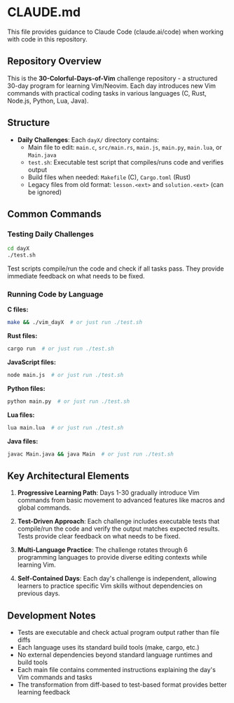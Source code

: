 # CLAUDE.md

This file provides guidance to Claude Code (claude.ai/code) when working with code in this repository.

## Repository Overview

This is the **30-Colorful-Days-of-Vim** challenge repository - a structured 30-day program for learning Vim/Neovim. Each day introduces new Vim commands with practical coding tasks in various languages (C, Rust, Node.js, Python, Lua, Java).

## Structure

- **Daily Challenges**: Each `dayX/` directory contains:
  - Main file to edit: `main.c`, `src/main.rs`, `main.js`, `main.py`, `main.lua`, or `Main.java`
  - `test.sh`: Executable test script that compiles/runs code and verifies output
  - Build files when needed: `Makefile` (C), `Cargo.toml` (Rust)
  - Legacy files from old format: `lesson.<ext>` and `solution.<ext>` (can be ignored)

## Common Commands

### Testing Daily Challenges
```bash
cd dayX
./test.sh
```

Test scripts compile/run the code and check if all tasks pass. They provide immediate feedback on what needs to be fixed.

### Running Code by Language

**C files:**
```bash
make && ./vim_dayX  # or just run ./test.sh
```

**Rust files:**
```bash
cargo run  # or just run ./test.sh
```

**JavaScript files:**
```bash
node main.js  # or just run ./test.sh
```

**Python files:**
```bash
python main.py  # or just run ./test.sh
```

**Lua files:**
```bash
lua main.lua  # or just run ./test.sh
```

**Java files:**
```bash
javac Main.java && java Main  # or just run ./test.sh
```

## Key Architectural Elements

1. **Progressive Learning Path**: Days 1-30 gradually introduce Vim commands from basic movement to advanced features like macros and global commands.

2. **Test-Driven Approach**: Each challenge includes executable tests that compile/run the code and verify the output matches expected results. Tests provide clear feedback on what needs to be fixed.

3. **Multi-Language Practice**: The challenge rotates through 6 programming languages to provide diverse editing contexts while learning Vim.

4. **Self-Contained Days**: Each day's challenge is independent, allowing learners to practice specific Vim skills without dependencies on previous days.

## Development Notes

- Tests are executable and check actual program output rather than file diffs
- Each language uses its standard build tools (make, cargo, etc.)
- No external dependencies beyond standard language runtimes and build tools
- Each main file contains commented instructions explaining the day's Vim commands and tasks
- The transformation from diff-based to test-based format provides better learning feedback